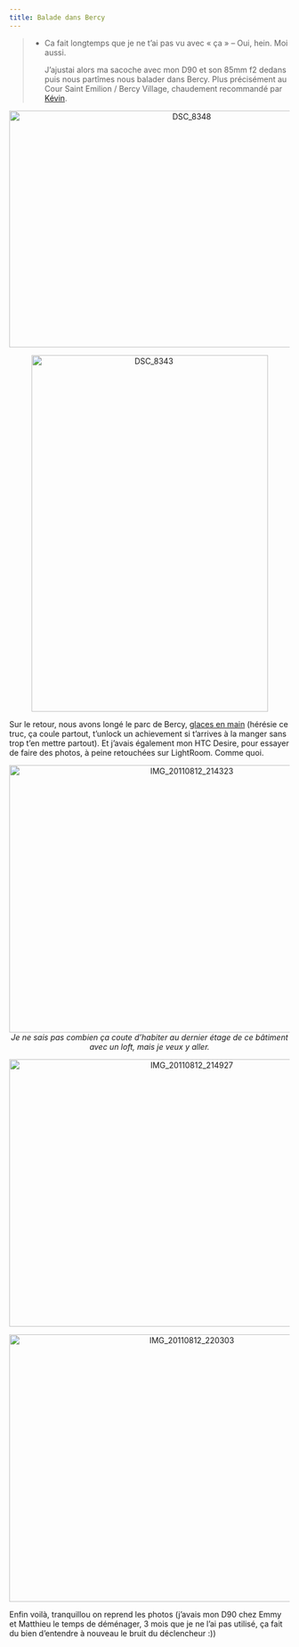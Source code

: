 ```yaml
---
title: Balade dans Bercy
---
```

> - Ca fait longtemps que je ne t&rsquo;ai pas vu avec &laquo;&nbsp;ça&nbsp;&raquo;
> &#8211; Oui, hein. Moi aussi.</p>
J&rsquo;ajustai alors ma sacoche avec mon D90 et son 85mm f2 dedans puis nous partîmes nous balader dans Bercy. Plus précisément au Cour Saint Emilion / Bercy Village, chaudement recommandé par [Kévin][1].

<p style="text-align:center;">
  <a href="http://www.flickr.com/photos/dondapo/6036001461/" title="DSC_8348 de Cyril Krylatov, sur Flickr"><img src="http://farm7.static.flickr.com/6064/6036001461_152edaa3ed_z.jpg" width="640" height="425" alt="DSC_8348" /></a>
</p>

<!--more-->

<p style="text-align:center;">
  <a href="http://www.flickr.com/photos/dondapo/6035998497/" title="DSC_8343 de Cyril Krylatov, sur Flickr"><img src="http://farm7.static.flickr.com/6076/6035998497_d1e93ff169_z.jpg" width="425" height="640" alt="DSC_8343" /></a>
</p>

Sur le retour, nous avons longé le parc de Bercy, [glaces en main][2] (hérésie ce truc, ça coule partout, t&rsquo;unlock un achievement si t&rsquo;arrives à la manger sans trop t&rsquo;en mettre partout). Et j&rsquo;avais également mon HTC Desire, pour essayer de faire des photos, à peine retouchées sur LightRoom. Comme quoi.

<p style="text-align:center;">
  <a href="http://www.flickr.com/photos/dondapo/6036556688/" title="IMG_20110812_214323 de Cyril Krylatov, sur Flickr"><img src="http://farm7.static.flickr.com/6084/6036556688_a2ba1ca711_z.jpg" width="640" height="480" alt="IMG_20110812_214323" /></a><br /><em>Je ne sais pas combien ça coute d&rsquo;habiter au dernier étage de ce bâtiment avec un loft, mais je veux y aller.</em>
</p>

<p style="text-align:center;">
  <a href="http://www.flickr.com/photos/dondapo/6036003569/" title="IMG_20110812_214927 de Cyril Krylatov, sur Flickr"><img src="http://farm7.static.flickr.com/6140/6036003569_cac10538bf_z.jpg" width="640" height="480" alt="IMG_20110812_214927" /></a>
</p>

<p style="text-align:center;">
  <a href="http://www.flickr.com/photos/dondapo/6036559192/" title="IMG_20110812_220303 de Cyril Krylatov, sur Flickr"><img src="http://farm7.static.flickr.com/6193/6036559192_e0db5e2201_z.jpg" width="640" height="480" alt="IMG_20110812_220303" /></a>
</p>

Enfin voilà, tranquillou on reprend les photos (j&rsquo;avais mon D90 chez Emmy et Matthieu le temps de déménager, 3 mois que je ne l&rsquo;ai pas utilisé, ça fait du bien d&rsquo;entendre à nouveau le bruit du déclencheur :))

 [1]: http://darklg.me
 [2]: http://instagr.am/p/KDoME/
